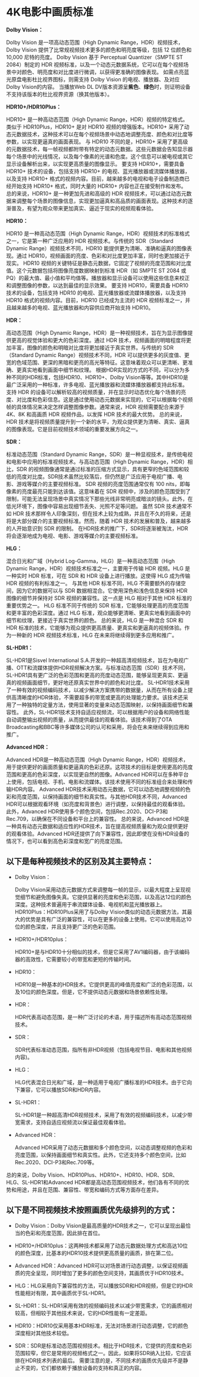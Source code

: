 # 4K电影中画质标准

**Dolby Vision：**

Dolby Vision 是一项高动态范围（High Dynamic Range，HDR）视频技术，Dolby Vision 提供了比常规视频技术更多的颜色和明亮度等级，包括 12 位颜色和 10,000 尼特的亮度。 Dolby Vision 基于 Perceptual Quantizer（SMPTE ST 2084）制定的 HDR 视频标准，以及一个动态元数据系统，它可以在每个视频场景中对颜色、明亮度和对比度进行微调，以获得更准确的图像表现。 如需点亮蓝光原盘电影杜比视界图标，则需支持 Dolby Vision 的电视、播放器、及对应Dolby Vision的内容。 当播放Web DL DV版本资源呈**紫色**、**绿色**时，则证明设备不支持该版本的杜比视界资源（换其他版本）。 

**HDR10+/HDR10Plus：**

HDR10+ 是一种高动态范围（High Dynamic Range，HDR）视频的特定格式。类似于 HDR10Plus，HDR10+ 是对 HDR10 视频的增强版本。HDR10+ 采用了动态元数据技术，这种技术可以在每个视频场景中动态地调整亮度、颜色和对比度等参数，以实现更逼真的画面表现。 与 HDR10 不同的是，HDR10+ 采用了更高级的元数据技术，每一帧视频都附带有特定的动态元数据。这些元数据会告知显示器每个场景中的光线情况，以及每个像素的光谱和色度。这个信息可以被电视或其它显示设备解析出来，以实现更高质量的图像显示。 要支持 HDR10+，需要具备 HDR10+ 技术的设备，包括支持 HDR10+ 的电视、蓝光播放器或流媒体播放器，以及支持 HDR10+ 格式的视频内容。目前，越来越多的电视和电子设备制造商已经开始支持 HDR10+ 格式，同时大量的 HDR10+ 内容也正在接受制作和发布。 总的来说，HDR10+ 是一种更加先进和高级的 HDR 视频技术，可以通过动态元数据来调整每个场景的图像信息，实现更加逼真和高品质的画面表现。这种技术的逐渐普及，有望为观众带来更加真实、逼近于现实的视频观看体验。  

**HDR10：**

HDR10 是一种高动态范围（High Dynamic Range，HDR）视频技术的标准格式之一，它是第一种广泛应用的 HDR 视频技术。与传统的 SDR（Standard Dynamic Range）视频技术不同，HDR10 能提供更为清晰、准确和逼真的图像表现。通过 HDR10，视频画面的亮度、色彩和对比度更加丰富，同时也更加接近于现实。 HDR10 视频的关键特征是静态元数据，它固定了视频的亮度范围和对比度值。这个元数据包括将图像亮度数据映射到标准 HDR（如 SMPTE ST 2084 或 PQ）的最大值、最小值和平均值等。播放器和显示设备可以使用这些信息来校正和调整图像的参数，以达到最佳的显示效果。 要支持 HDR10，需要具备 HDR10 技术的设备，包括支持 HDR10 的电视、蓝光播放器或流媒体播放器，以及支持 HDR10 格式的视频内容。目前，HDR10 已经成为主流的 HDR 视频标准之一，并且越来越多的电视、蓝光播放器和内容供应商开始支持 HDR10。  

**HDR：**

高动态范围（High Dynamic Range，HDR）是一种视频技术，旨在为显示图像提供更高的视觉体验和更大的色彩深度。通过 HDR 技术，视频画面的明暗程度将更加丰富，图像的颜色和明暗对比度将更加接近于真实世界。与传统的 SDR（Standard Dynamic Range）视频技术不同，HDR 可以提供更多的灰度值、更宽的色域范围、更深的黑暗和更亮的高光等特征。这意味着观众可以更清晰、更准确、更真实地看到画面中细节和纹理。 根据HDR实现的方式的不同，可以分为多种不同的HDR标准，包括HDR10、HDR10+、Dolby Vision等等。其中HDR10是最广泛采用的一种标准，许多电视、蓝光播放器和流媒体播放器都支持此标准。 支持 HDR 的设备可以解析较高的视频质量，并在显示时动态优化每个场景的亮度、对比度和色彩信息。这是通过使用动态元数据来实现的，它可以根据每个视频帧的具体情况来决定怎样调整图像参数。通常来说，HDR 视频需要配合来源于 4K、8K 和高画质 HDR 视频作品，以发挥 HDR 技术的最大优势。 总的来说，HDR 技术是将视频质量提升到一个新的水平，为观众提供更为清晰、真实、逼真的图像表现。它是目前视频技术领域的重要发展方向之一。  

**SDR：**

标准动态范围（Standard Dynamic Range，SDR）是一种显视技术，是传统电视和电影中应用的标准视频技术。与高动态范围（High Dynamic Range，HDR）相比，SDR 的视频图像通常是通过标准的压缩方式显示，具有更窄的色域范围和较低的亮度对比度。SDR技术虽然比较落后，但仍然是广泛应用于电视广播、电影、游戏等媒介的主要视频标准。 SDR 视频的亮度范围通常仅有 100 nits，即每像素的亮度最亮只能到达该值。这意味着在 SDR 视频中，涉及的颜色范围受到了限制，可能无法呈现场景中真实情况下那些光线非常明亮或暗淡的镜头。此外，在低光环境下，图像中容易出现细节丢失、光照不足等问题。 虽然 SDR 技术通常不如 HDR 技术那样令人印象深刻，但在技术上较为成熟，并且在不久的将来，还是将是大部分媒介的主要视频标准。然而，随着 HDR 技术的发展和普及，越来越多的人开始意识到 SDR 的限制。 在HDR技术的推广下，SDR将逐渐被淘汰，HDR将会逐渐地成为电视、电影、游戏等媒介的主要视频标准。  

**HLG：**

混合日光和广域（Hybrid Log-Gamma，HLG）是一种高动态范围（High Dynamic Range，HDR）视频技术标准之一，主要用于传输 HDR 视频。HLG 是一种实时 HDR 标准，可在 SDR 和 HDR 设备上进行播放。这使得 HLG 成为传输 HDR 视频的有利标准之一。 与其他 HDR 标准不同，HLG 不需要额外的存储空间，因为它的数据可以与 SDR 数据相混合。它使用深色和浅色信息来保持 HDR 图像的细节并保持对 SDR 视频的兼容性。这一点是 HLG 相对于其他 HDR 标准的重要优势之一。 HLG 标准不同于传统的 SDR 标准，它能够处理更高的亮度范围和更丰富的色彩深度。通过 HLG 标准，观众能够更清晰、更真实地看到画面中的细节和纹理，更接近于真实世界的颜色。 总的来说，HLG 是一种混合 SDR 和 HDR 标准的技术，它能够为观众提供更高质量、更真实和更逼真的视频体验。作为一种新的 HDR 视频技术标准，HLG 在未来将继续得到更多应用和推广。 

 **SL-HDR1：**

SL-HDR1是Sisvel International S.A.开发的一种超高清视频技术，旨在为电视广播、OTT和流媒体提供HDR视频解决方案。与标准动态范围（SDR）技术不同， SL-HDR1具有更广泛的色彩范围和更高的亮度动态范围，能够呈现更真实、更逼真的视频画面细节，更好地还原真实世界中的颜色和对比度。 SL-HDR1技术采用了一种有效的视频编码技术，以减少解决方案携带的数据量，从而在所有设备上提供高清晰度的HDR体验，不需要超多的带宽或更高的处理能力要求。该技术还采用了一种独特的定量方法，使用显著的变量来动态范围映射，以保持画面细节和兼容性。 此外，SL-HDR1技术支持自适应视频流，可以根据用户的设备和网络性能自动调整输出视频的质量，从而提供最佳的观看体验。该技术得到了OTA Broadcasting和BBC等许多媒体公司的认可和采用，将会在未来继续得到应用和推广。 

**Advanced HDR：**

Advanced HDR是一种高动态范围（High Dynamic Range，HDR）视频技术，用于提供更好的画面质量和更逼真的色彩还原。这项技术的目标是使用更高的亮度范围和更高的色彩深度，以实现更自然的图像。Advanced HDR可以在多种平台上使用，包括电视、手机、电影和流媒体。该技术使用不同的标准组合来处理和传输HDR内容。 Advanced HDR技术采用动态元数据，它可以动态地调整视频的色彩和亮度范围，以保持画面的细节和真实性。与其他HDR技术不同，Advanced HDR可以根据观看环境（如亮度和背景色）进行调整，以保持最佳的观看体验。此外，Advanced HDR使用多个颜色空间，包括Rec.2020、DCI-P3和Rec.709，以确保在不同设备和平台上的兼容性。 总的来说，Advanced HDR是一种具有动态元数据和适应性的HDR技术，旨在提高视频质量和为观众提供更好的观看体验。Advanced HDR还提供了向下兼容性，因此即使在没有HDR设备的情况下，也可以看到高色彩深度和宽广的亮度范围。    



## 以下是每种视频技术的区别及其主要特点：

- Dolby Vision：

    Dolby Vision采用动态元数据方式来调整每一帧的显示，以最大程度上呈现视觉细节和避免图像失真。它提供显著的亮度和色彩范围，以及高达12位的颜色深度。这种技术普遍用于串流媒体设备、电视机和蓝光播放器上。  HDR10Plus：HDR10Plus采用了与Dolby Vision类似的动态元数据方法，其最大的优势是具有广泛的兼容性，可以在更多的设备上使用。它可以使用高达10位的颜色深度，并且支持更广泛的色彩范围。  

- HDR10+/HDR10plus：

    HDR10+是与HDR10十分相似的技术，但是它采用了AV1编码器，由于该编码器的高效性，它需要较小的带宽和更短的传输时间。  

- HDR10：

    HDR10是一种基本的HDR技术。它提供更高的峰值亮度和广泛的色彩范围，以及10位的颜色深度。但是，它不提供动态元数据和场景依赖性处理。  

- HDR：

    HDR代表高动态范围，是一种广泛讨论的术语，用于描述所有高动态范围视频技术。  

- SDR：

    SDR代表标准动态范围，指所有非HDR视频（包括电视节目、电影和其他视频内容)。  

- HLG：

    HLG代表混合日光和广域，是一种适用于电视广播标准的HDR技术。由于它向下兼容，它可以播放SDR和HDR内容。  

- SL-HDR1：

    SL-HDR1是一种超高清HDR视频技术，采用了有效的视频编码技术，以减少带宽需求，支持自适应视频流以保证最佳观看体验。  

- Advanced HDR：

    Advanced HDR采用了动态元数据和多个颜色空间，以动态调整视频的色彩和亮度范围，以保持画面细节和真实性。此外，它还支持多个颜色空间，比如Rec.2020、DCI-P3和Rec.709等。  

总的来说，Dolby Vision、HDR10Plus、HDR10+、HDR10、HDR、SDR、HLG、SL-HDR1和Advanced HDR都是高动态范围视频技术，他们各有不同的优势和用途，并且在范围、兼容性、带宽和编码方式等方面存在差异。     



## 以下是不同视频技术按照画质优先级排列的方式：

- Dolby Vision：Dolby Vision是最高质量的HDR技术之一，它可以呈现出最恰当的色彩和亮度范围，因此排在首位。  

- HDR10+/HDR10plus：这两种技术都采用了动态元数据处理方式和高达10位的颜色深度，比基本的HDR10技术提供更高质量的画质，排在第二位。  

- Advanced HDR：Advanced HDR可以对场景进行动态调整，以保证视频画质的完全呈现，同时增加了更多的颜色空间支持，其画质优于HDR10技术。  

- HLG：HLG采用向下兼容性的方法，可以播放SDR和HDR视频，但是它的HDR性能相对有限，其中画质优于SL-HDR1。  

- SL-HDR1：SL-HDR1采用有效的视频编码技术以减少带宽需求，它的画质相对较高，但相较于其他技术来说，它的HDR性能有一定差距。  

- HDR10：HDR10仅采用基本HDR标准，无法对场景进行动态调整，它的颜色深度相对其他技术较低。  

- SDR：SDR是标准动态范围视频技术。相比于HDR技术，它提供的亮度和色彩范围较窄，但它是常用的视频格式之一。因此，如果将SDR纳入比较，它应该排在HDR技术列表的最后。 需要注意的是，不同技术的画质优先级并不是静止不变的，它们都依赖于播放设备的支持和真正的内容。